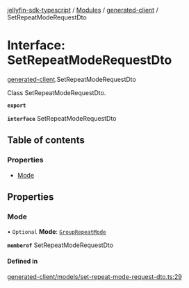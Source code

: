 [jellyfin-sdk-typescript](../README.md) / [Modules](../modules.md) / [generated-client](../modules/generated_client.md) / SetRepeatModeRequestDto

# Interface: SetRepeatModeRequestDto

[generated-client](../modules/generated_client.md).SetRepeatModeRequestDto

Class SetRepeatModeRequestDto.

**`export`**

**`interface`** SetRepeatModeRequestDto

## Table of contents

### Properties

- [Mode](generated_client.SetRepeatModeRequestDto.md#mode)

## Properties

### Mode

• `Optional` **Mode**: [`GroupRepeatMode`](../enums/generated_client.GroupRepeatMode.md)

**`memberof`** SetRepeatModeRequestDto

#### Defined in

[generated-client/models/set-repeat-mode-request-dto.ts:29](https://github.com/thornbill/jellyfin-sdk-typescript/blob/350a9a5/src/generated-client/models/set-repeat-mode-request-dto.ts#L29)
